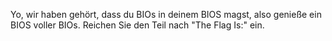 Yo, wir haben gehört, dass du BIOs in deinem BIOS magst, also genieße ein BIOS voller BIOs. Reichen Sie den Teil nach "The Flag Is:" ein.


